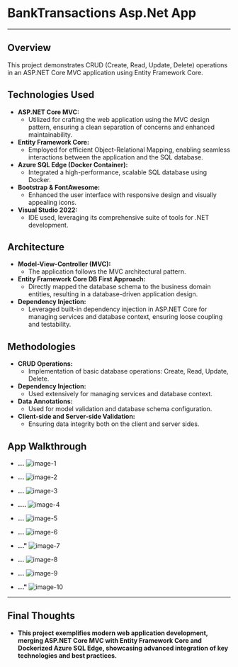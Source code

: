 # BankTransactions Asp.Net App

---
## Overview

This project demonstrates CRUD (Create, Read, Update, Delete) operations in an ASP.NET Core MVC application using Entity Framework Core.



## Technologies Used

* **ASP.NET Core MVC:** 
    * Utilized for crafting the web application using the MVC design pattern, ensuring a clean separation of concerns and enhanced maintainability.
* **Entity Framework Core:** 
    * Employed for efficient Object-Relational Mapping, enabling seamless interactions between the application and the SQL database.
* **Azure SQL Edge (Docker Container):** 
    * Integrated a high-performance, scalable SQL database using Docker.
* **Bootstrap & FontAwesome:** 
    * Enhanced the user interface with responsive design and visually appealing icons.
* **Visual Studio 2022:** 
    * IDE used, leveraging its comprehensive suite of tools for .NET development.



## Architecture

* **Model-View-Controller (MVC):** 
    * The application follows the MVC architectural pattern.
* **Entity Framework Core DB First Approach:** 
    * Directly mapped the database schema to the business domain entities, resulting in a database-driven application design.
* **Dependency Injection:** 
    * Leveraged built-in dependency injection in ASP.NET Core for managing services and database context, ensuring loose coupling and testability.



## Methodologies

* **CRUD Operations:** 
    * Implementation of basic database operations: Create, Read, Update, Delete.
* **Dependency Injection:** 
    * Used extensively for managing services and database context.
* **Data Annotations:** 
    * Used for model validation and database schema configuration.
* **Client-side and Server-side Validation:** 
    * Ensuring data integrity both on the client and server sides.



## App Walkthrough

* **...** 
![image-1](./images/SS1.png)

* **...** 
![image-2](./images/SS2.png)

* **...**
![image-3](./images/SS3.png)

* **....**
![image-4](./images/SS4.png)

* **...**
![image-5](./images/SS5.png)

* **...**
![image-6](./images/SS6.png)

* **..."**
![image-7](./images/SS7.png)

* **...**
![image-8](./images/SS8.png)

* **...**
![image-9](./images/SS9.png)

* **..."**
![image-10](./images/SS10.png)



---
## Final Thoughts

* **This project exemplifies modern web application development, merging ASP.NET Core MVC with Entity Framework Core and Dockerized Azure SQL Edge, showcasing advanced integration of key technologies and best practices.**

